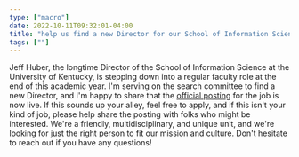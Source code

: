 ```yaml
---
type: ["macro"]
date: 2022-10-11T09:32:01-04:00
title: "help us find a new Director for our School of Information Science!"
tags: [""]
---
```

Jeff Huber, the longtime Director of the School of Information Science at the University of Kentucky, is stepping down into a regular faculty role at the end of this academic year. I'm serving on the search committee to find a new Director, and I'm happy to share that the [official posting](https://ukjobs.uky.edu/postings/427648) for the job is now live. If this sounds up your alley, feel free to apply, and if this isn't your kind of job, please help share the posting with folks who might be interested. We're a friendly, multidisciplinary, and unique unit, and we're looking for just the right person to fit our mission and culture. Don't hesitate to reach out if you have any questions!
